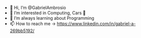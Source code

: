 - 👋 Hi, I’m @GabrielAmbrosio
- 👀 I’m interested in Computing, Cars 🚗
- 🌱 I’m always learning about Programming
- 📫 How to reach me -> https://www.linkedin.com/in/gabriel-a-269bb5192/

<!---
GabrielAmbrosio/GabrielAmbrosio is a ✨ special ✨ repository because its `README.md` (this file) appears on your GitHub profile.
You can click the Preview link to take a look at your changes.
--->
